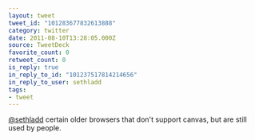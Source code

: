 ```yaml
---
layout: tweet
tweet_id: "101283677832613888"
category: twitter
date: 2011-08-10T13:28:05.000Z
source: TweetDeck
favorite_count: 0
retweet_count: 0
is_reply: true
in_reply_to_id: "101237517814214656"
in_reply_to_user: sethladd
tags:
- tweet
---
```


[@sethladd](https://twitter.com/@sethladd) certain older browsers that don't support canvas, but are still used by people.
